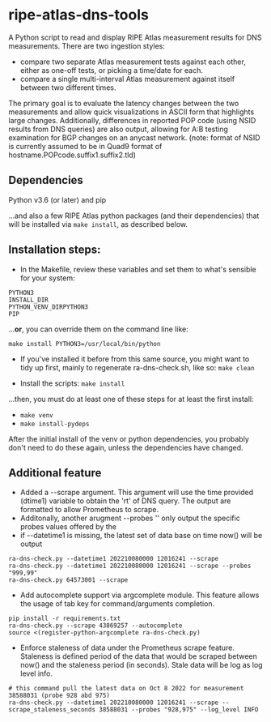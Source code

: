 # ripe-atlas-dns-tools

A Python script to read and display RIPE Atlas measurement results for 
DNS measurements. There are two ingestion styles:

 - compare two separate Atlas measurement tests against each other, either
   as one-off tests, or picking a time/date for each.
 - compare a single multi-interval Atlas measurement against itself
   between two different times.

The primary goal is to evaluate the latency changes between the two 
measurements and allow quick visualizations in ASCII form that highlights
large changes.  Additionally, differences in reported POP code (using NSID
results from DNS queries) are also output, allowing for A:B testing
examination for BGP changes on an anycast network. (note: format of NSID 
is currently assumed to be in Quad9 format of hostname.POPcode.suffix1.suffix2.tld)


## Dependencies

Python v3.6 (or later) and pip

...and also a few RIPE Atlas python packages (and their dependencies) that
will be installed via ```make install```, as described below.

## Installation steps:

* In the Makefile, review these variables and set them to what's
   sensible for your system:

```
PYTHON3
INSTALL_DIR
PYTHON_VENV_DIRPYTHON3
PIP
```

...**or**, you can override them on the command line like:

 ```make install PYTHON3=/usr/local/bin/python```

* If you've installed it before from this same source, you might want to
tidy up first,  mainly to regenerate ra-dns-check.sh, like so:
 ```make clean```

* Install the scripts:
 ```make install```

...then, you must do at least one of these steps for at least the first install:

* ```make venv```
* ```make install-pydeps```


After the initial install of the venv or python dependencies, you probably
don't need to do these again, unless the dependencies have changed.

## Additional feature

 * Added a --scrape argument. This argument will use the time provided (dtime1) variable to obtain the
  'rt' of DNS query. The output are formatted to allow Prometheus to scrape.
 * Additonally, another arugment --probes '<list of probes>' only output the specific probes values offered
  by the <list of probes>
 * if --datetime1 is missing, the latest set of data base on time now() will be output
```
ra-dns-check.py --datetime1 202210080000 12016241 --scrape
ra-dns-check.py --datetime1 202210080000 12016241 --scrape --probes "999,99" 
ra-dns-check.py 64573001 --scrape
```
 * Add autocomplete support via argcomplete module. This feature allows the usage of tab key for command/arguments completion.
```
pip install -r requirements.txt 
ra-dns-check.py --scrape 43869257 --autocomplete 
source <(register-python-argcomplete ra-dns-check.py)
```
* Enforce staleness of data under the Prometheus scrape feature. Staleness is defined period of the data that would be scraped between now() and the staleness period (in seconds). Stale data will be log as log level info.
```
# this command pull the latest data on Oct 8 2022 for measurement 38588031 (probe 928 abd 975)
ra-dns-check.py --datetime1 202210080000 12016241 --scrape --scrape_staleness_seconds 38588031 --probes "928,975" --log_level INFO
```
